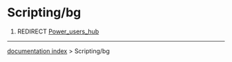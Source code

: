 # Scripting/bg
1.  REDIRECT [Power\_users\_hub](Power_users_hub.md)

---
[documentation index](../README.md) > Scripting/bg
